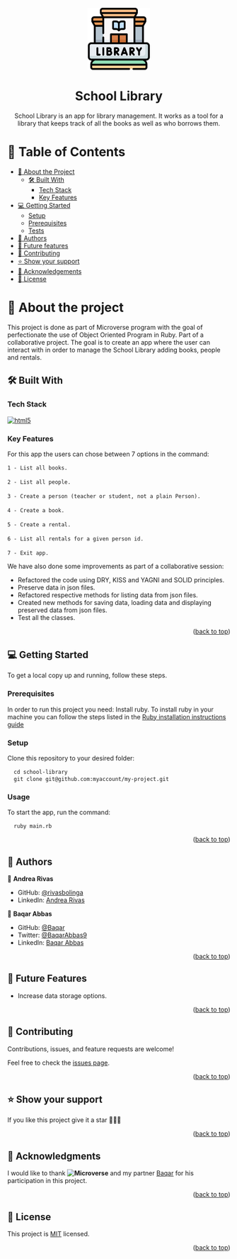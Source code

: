 <a name="readme-top"></a>

<div align="center">


<img src="library_logo.png" alt="logo" width="140"  height="auto" />

  <h1><b> School Library</b></h3>

  <p> School Library is an app for library management. 
It works as a tool for a library that keeps track of all the books as well as who borrows them. </p>

</div>

<!-- TABLE OF CONTENTS -->

# 📗 Table of Contents

- [📖 About the Project](#about-project)
  - [🛠 Built With](#built-with)
    - [Tech Stack](#tech-stack)
    - [Key Features](#key-features)
- [💻 Getting Started](#getting-started)
  - [Setup](#setup)
  - [Prerequisites](#prerequisites)
  - [Tests](#tests)
- [👥 Authors](#authors)
- [🔮 Future features](#future-features)
- [🤝 Contributing](#contributing)
- [⭐️ Show your support](#support)
- [🙏 Acknowledgements](#acknowledgements)
- [📝 License](#license)

<!-- PROJECT DESCRIPTION -->

# 📖 About the project <a name="about-project"></a>


This project is done as part of Microverse program with the goal of perfectionate the use of Object Oriented Program in Ruby. Part of a collaborative project. The goal is to create an app where the user can interact with in order to manage the School Library adding books, people and rentals.



## 🛠 Built With <a name="built-with"></a>

### Tech Stack <a name="tech-stack"></a>

<a href="https://www.ruby-lang.org/en/" target="_blank"><img align="center" src="https://upload.wikimedia.org/wikipedia/commons/7/73/Ruby_logo.svg" alt="html5" width="60" height="80"/></a>

<!-- Features -->

### Key Features <a name="key-features"></a>

For this app the users can chose between 7 options in the command:

 ```
 1 - List all books.
 
2 - List all people.

3 - Create a person (teacher or student, not a plain Person).

4 - Create a book.

5 - Create a rental.

6 - List all rentals for a given person id.

7 - Exit app.
```

We have also done some improvements as part of a collaborative session:
- Refactored the code using DRY, KISS and YAGNI and SOLID principles.
- Preserve data in json files. 
- Refactored respective methods for listing data from json files. 
- Created new methods for saving data, loading data and displaying preserved data from json files.
- Test all the classes.


<p align="right">(<a href="#readme-top">back to top</a>)</p>

<!-- GETTING STARTED -->

## 💻 Getting Started <a name="getting-started"></a>


To get a local copy up and running, follow these steps.

### Prerequisites

In order to run this project you need:
Install ruby. To install ruby in your machine you can follow the steps listed in the [Ruby installation instructions guide](https://github.com/microverseinc/curriculum-ruby/blob/main/simple-ruby/articles/ruby_installation_instructions.md)

### Setup

Clone this repository to your desired folder:
```
  cd school-library
  git clone git@github.com:myaccount/my-project.git
```

### Usage

To start the app, run the command:
```
  ruby main.rb
```


<p align="right">(<a href="#readme-top">back to top</a>)</p>

<!-- AUTHORS -->

## 👥 Authors <a name="authors"></a>

👤 **Andrea Rivas**

- GitHub: [@rivasbolinga](https://github.com/rivasbolinga)
- LinkedIn: [Andrea Rivas](https://www.linkedin.com/in/andrearivaspalacios/)

👤 **Baqar Abbas**

- GitHub: [@Baqar](https://github.com/baqar-abbas)
- Twitter: [@BaqarAbbas9](https://twitter.com/BaqarAbbas9)
- LinkedIn: [Baqar Abbas](https://www.linkedin.com/in/baqar-abbas/)


<p align="right">(<a href="#readme-top">back to top</a>)</p>

<!-- FUTURE FEATURES -->

## 🔮 Future Features <a name="future-features"></a>

- Increase data storage options. 

<p align="right">(<a href="#readme-top">back to top</a>)</p>

<!-- CONTRIBUTING -->

## 🤝 Contributing <a name="contributing"></a>

Contributions, issues, and feature requests are welcome!

Feel free to check the [issues page](../../issues/).

<p align="right">(<a href="#readme-top">back to top</a>)</p>

<!-- SUPPORT -->

## ⭐️ Show your support <a name="support"></a>

If you like this project give it a star 🌟🌟🌟

<p align="right">(<a href="#readme-top">back to top</a>)</p>

<!-- ACKNOWLEDGEMENTS -->

## 🙏 Acknowledgments <a name="acknowledgements"></a>


I would like to thank **![Microverse](https://img.shields.io/badge/Microverse-blueviolet)** and my partner [Baqar](https://github.com/baqar-abbas) for his participation in this project. 

<p align="right">(<a href="#readme-top">back to top</a>)</p>

<!-- LICENSE -->

## 📝 License <a name="license"></a>

This project is [MIT](https://github.com/rivasbolinga/school-library/blob/1-add-classes/LICENSE.md) licensed.

<p align="right">(<a href="#readme-top">back to top</a>)</p>
